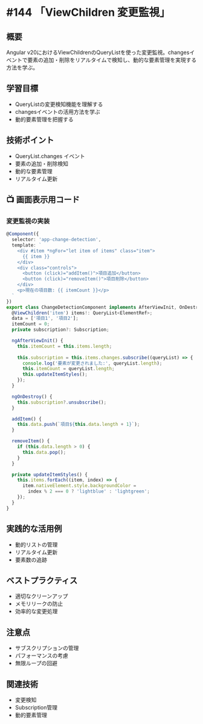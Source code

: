 # #144 「ViewChildren 変更監視」

## 概要
Angular v20におけるViewChildrenのQueryListを使った変更監視。changesイベントで要素の追加・削除をリアルタイムで検知し、動的な要素管理を実現する方法を学ぶ。

## 学習目標
- QueryListの変更検知機能を理解する
- changesイベントの活用方法を学ぶ
- 動的要素管理を把握する

## 技術ポイント
- QueryList.changes イベント
- 要素の追加・削除検知
- 動的な要素管理
- リアルタイム更新

## 📺 画面表示用コード

### 変更監視の実装
```typescript
@Component({
  selector: 'app-change-detection',
  template: `
    <div #item *ngFor="let item of items" class="item">
      {{ item }}
    </div>
    <div class="controls">
      <button (click)="addItem()">項目追加</button>
      <button (click)="removeItem()">項目削除</button>
    </div>
    <p>現在の項目数: {{ itemCount }}</p>
  `
})
export class ChangeDetectionComponent implements AfterViewInit, OnDestroy {
  @ViewChildren('item') items!: QueryList<ElementRef>;
  data = ['項目1', '項目2'];
  itemCount = 0;
  private subscription?: Subscription;

  ngAfterViewInit() {
    this.itemCount = this.items.length;
    
    this.subscription = this.items.changes.subscribe((queryList) => {
      console.log('要素が変更されました:', queryList.length);
      this.itemCount = queryList.length;
      this.updateItemStyles();
    });
  }

  ngOnDestroy() {
    this.subscription?.unsubscribe();
  }

  addItem() {
    this.data.push(`項目${this.data.length + 1}`);
  }

  removeItem() {
    if (this.data.length > 0) {
      this.data.pop();
    }
  }

  private updateItemStyles() {
    this.items.forEach((item, index) => {
      item.nativeElement.style.backgroundColor = 
        index % 2 === 0 ? 'lightblue' : 'lightgreen';
    });
  }
}
```

## 実践的な活用例
- 動的リストの管理
- リアルタイム更新
- 要素数の追跡

## ベストプラクティス
- 適切なクリーンアップ
- メモリリークの防止
- 効率的な変更処理

## 注意点
- サブスクリプションの管理
- パフォーマンスの考慮
- 無限ループの回避

## 関連技術
- 変更検知
- Subscription管理
- 動的要素管理
